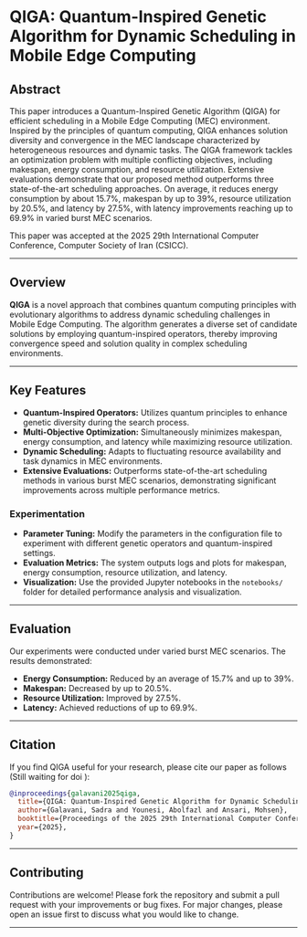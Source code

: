# QIGA: Quantum-Inspired Genetic Algorithm for Dynamic Scheduling in Mobile Edge Computing

## Abstract

This paper introduces a Quantum-Inspired Genetic Algorithm (QIGA) for efficient scheduling in a Mobile Edge Computing (MEC) environment. Inspired by the principles of quantum computing, QIGA enhances solution diversity and convergence in the MEC landscape characterized by heterogeneous resources and dynamic tasks. The QIGA framework tackles an optimization problem with multiple conflicting objectives, including makespan, energy consumption, and resource utilization. Extensive evaluations demonstrate that our proposed method outperforms three state-of-the-art scheduling approaches. On average, it reduces energy consumption by about 15.7%, makespan by up to 39%, resource utilization by 20.5%, and latency by 27.5%, with latency improvements reaching up to 69.9% in varied burst MEC scenarios.

This paper was accepted at the 2025 29th International Computer Conference, Computer Society of Iran (CSICC).

---

## Overview

**QIGA** is a novel approach that combines quantum computing principles with evolutionary algorithms to address dynamic scheduling challenges in Mobile Edge Computing. The algorithm generates a diverse set of candidate solutions by employing quantum-inspired operators, thereby improving convergence speed and solution quality in complex scheduling environments.

---

## Key Features

- **Quantum-Inspired Operators:** Utilizes quantum principles to enhance genetic diversity during the search process.
- **Multi-Objective Optimization:** Simultaneously minimizes makespan, energy consumption, and latency while maximizing resource utilization.
- **Dynamic Scheduling:** Adapts to fluctuating resource availability and task dynamics in MEC environments.
- **Extensive Evaluations:** Outperforms state-of-the-art scheduling methods in various burst MEC scenarios, demonstrating significant improvements across multiple performance metrics.


### Experimentation

- **Parameter Tuning:** Modify the parameters in the configuration file to experiment with different genetic operators and quantum-inspired settings.
- **Evaluation Metrics:** The system outputs logs and plots for makespan, energy consumption, resource utilization, and latency.
- **Visualization:** Use the provided Jupyter notebooks in the `notebooks/` folder for detailed performance analysis and visualization.

---

## Evaluation

Our experiments were conducted under varied burst MEC scenarios. The results demonstrated:
- **Energy Consumption:** Reduced by an average of 15.7% and up to 39%.
- **Makespan:** Decreased by up to 20.5%.
- **Resource Utilization:** Improved by 27.5%.
- **Latency:** Achieved reductions of up to 69.9%.

---

## Citation

If you find QIGA useful for your research, please cite our paper as follows (Still waiting for doi ):
```bibtex
@inproceedings{galavani2025qiga,
  title={QIGA: Quantum-Inspired Genetic Algorithm for Dynamic Scheduling in Mobile Edge Computing},
  author={Galavani, Sadra and Younesi, Abolfazl and Ansari, Mohsen},
  booktitle={Proceedings of the 2025 29th International Computer Conference, CSICC},
  year={2025},
}
```

---

## Contributing

Contributions are welcome! Please fork the repository and submit a pull request with your improvements or bug fixes. For major changes, please open an issue first to discuss what you would like to change.

---
